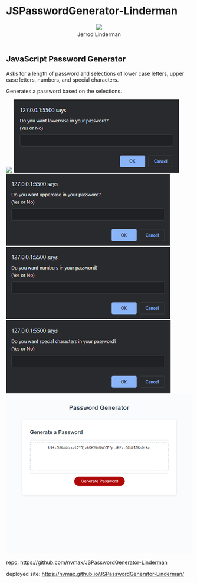 # JSPasswordGenerator-Linderman
<div id="header" align="center">
  <img src="https://media.giphy.com/media/M9gbBd9nbDrOTu1Mqx/giphy.gif" width="100"/>
</div>
<div align="center">
 Jerrod Linderman
</div>
<div align="center">
<img src="https://komarev.com/ghpvc/?username=nvmaxx&style=flat-square&color=blue" alt=""/>
</div>

## JavaScript Password Generator
Asks for a length of password and selections of lower case letters, upper case letters, numbers, and special characters.

Generates a password based on the selections.

![](/images/sizesection.png)
![](/images/lowerc.png)
![](/images/upperc.png)
![](/images/numbers.png)
![](/images/special.png)
![](/images/generated.png)




repo: https://github.com/nvmax/JSPasswordGenerator-Linderman

deployed site:  https://nvmax.github.io/JSPasswordGenerator-Linderman/